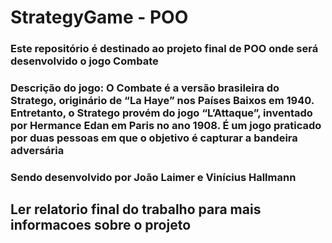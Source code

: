 # StrategyGame - POO
### Este repositório é destinado ao projeto final de POO onde será desenvolvido o jogo Combate
### Descrição do jogo: O Combate é a versão brasileira do Stratego, originário de “La Haye” nos Países Baixos em 1940. Entretanto, o Stratego provém do jogo “L’Attaque”, inventado por Hermance Edan em Paris no ano 1908. É um jogo praticado por duas pessoas em que o objetivo é capturar a bandeira adversária
### Sendo desenvolvido por João Laimer e Vinícius Hallmann
## Ler relatorio final do trabalho para mais informacoes sobre o projeto
